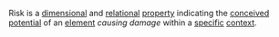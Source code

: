 Risk is a [dimensional](https://github.com/gcassel/Modular-Organization-Terminology/blob/master/terms/dimension.md) and [relational](https://github.com/gcassel/Modular-Organization-Terminology/blob/master/terms/relationship.md) [property](https://github.com/gcassel/Modular-Organization-Terminology/blob/master/terms/property.md) indicating the [conceived](https://github.com/gcassel/Modular-Organization-Terminology/blob/master/terms/concept.md) [potential](https://github.com/gcassel/Modular-Organization-Terminology/blob/master/terms/potential.md) of an [element](https://github.com/gcassel/Modular-Organization-Terminology/blob/master/terms/element.md) *causing* *damage* within a [specific](https://github.com/gcassel/Modular-Organization-Terminology/blob/master/terms/specific.md) [context](https://github.com/gcassel/Modular-Organization-Terminology/blob/master/terms/context.md).
